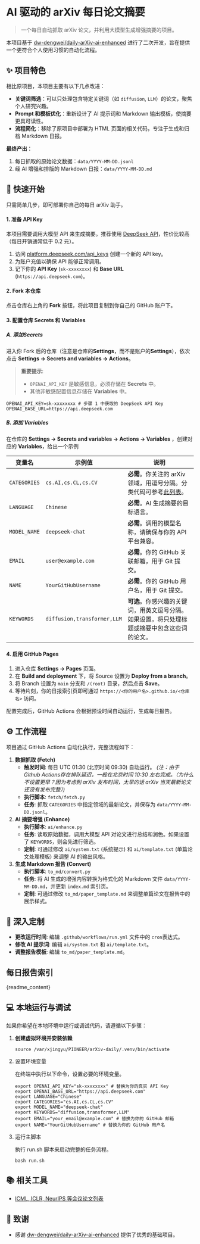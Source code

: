 # AI 驱动的 arXiv 每日论文摘要

> 一个每日自动抓取 arXiv 论文，并利用大模型生成增强摘要的项目。

本项目基于 [dw-dengwei/daily-arXiv-ai-enhanced](https://github.com/dw-dengwei/daily-arXiv-ai-enhanced) 进行了二次开发，旨在提供一个更符合个人使用习惯的自动化流程。

## ✨ 项目特色

相比原项目，本项目主要有以下几点改进：

- **关键词筛选**：可以只处理包含特定关键词（如 `diffusion`, `LLM`）的论文，聚焦个人研究兴趣。
- **Prompt 和模板优化**：重新设计了 AI 提示词和 Markdown 输出模板，使摘要更具可读性。
- **流程简化**：移除了原项目中部署为 HTML 页面的相关代码，专注于生成和归档 Markdown 日报。

**最终产出**：

1. 每日抓取的原始论文数据：`data/YYYY-MM-DD.jsonl`
2. 经 AI 增强和排版的 Markdown 日报：`data/YYYY-MM-DD.md`

## 🚀 快速开始

只需简单几步，即可部署你自己的每日 arXiv 助手。

#### 1. 准备 API Key

本项目需要调用大模型 API 来生成摘要。推荐使用 [DeepSeek API](https://platform.deepseek.com/)，性价比较高（每日开销通常低于 0.2 元）。

1. 访问 [platform.deepseek.com/api_keys](https://platform.deepseek.com/api_keys) 创建一个新的 API key。
2. 为账户充值以确保 API 能够正常调用。
3. 记下你的 **API Key** (`sk-xxxxxxxx`) 和 **Base URL** (`https://api.deepseek.com`)。

#### 2. Fork 本仓库

点击仓库右上角的 **Fork** 按钮，将此项目复制到你自己的 GitHub 账户下。

#### 3. 配置仓库 Secrets 和 Variables

##### A. 添加Secrets

进入你 Fork 后的仓库（注意是仓库的**Settings**，而不是账户的**Settings**），依次点击 **Settings → Secrets and variables → Actions**。

> **重要提示**:
>
> - `OPENAI_API_KEY` 是敏感信息，必须存储在 **Secrets** 中。
> - 其他非敏感配置信息存储在 **Variables** 中。

```
OPENAI_API_KEY=sk-xxxxxxxx # 步骤 1 中获取的 DeepSeek API Key
OPENAI_BASE_URL=https://api.deepseek.com
```

##### B. 添加 Variables

在仓库的 **Settings → Secrets and variables → Actions → Variables** ，创建对应的 **Variables**，给出一个示例

| 变量名       | 示例值                      | **说明**                                                     |
| ------------ | --------------------------- | ------------------------------------------------------------ |
| `CATEGORIES` | `cs.AI,cs.CL,cs.CV`         | **必需**。你关注的 arXiv 领域，用逗号分隔。分类代码可参考[此列表](https://blog.csdn.net/weixin_42906066/article/details/83863271)。 |
| `LANGUAGE`   | `Chinese`                   | **必需**。AI 生成摘要的目标语言。                            |
| `MODEL_NAME` | `deepseek-chat`             | **必需**。调用的模型名称，请确保与你的 API 平台兼容。        |
| `EMAIL`      | `user@example.com`          | **必需**。你的 GitHub 关联邮箱，用于 Git 提交。              |
| `NAME`       | `YourGitHubUsername`        | **必需**。你的 GitHub 用户名，用于 Git 提交。                |
| `KEYWORDS`   | `diffusion,transformer,LLM` | **可选**。你感兴趣的关键词，用英文逗号分隔。如果设置，将只处理标题或摘要中包含这些词的论文。 |

#### 4. 启用 GitHub Pages

1. 进入仓库 **Settings → Pages** 页面。
2. 在 **Build and deployment** 下，将 Source 设置为 **Deploy from a branch**。
3. 将 Branch 设置为 `main` 分支和 `/(root)` 目录，然后点击 **Save**。
4. 等待片刻，你的日报索引页即可通过 `https://<你的用户名>.github.io/<仓库名>` 访问。

配置完成后，GitHub Actions 会根据预设时间自动运行，生成每日报告。

## ⚙️ 工作流程

项目通过 GitHub Actions 自动化执行，完整流程如下：

1. **数据抓取 (Fetch)**
   - **触发时间**: 每日 UTC 01:30 (北京时间 09:30) 自动运行。 *(注：由于Github Actions存在排队延迟，一般在北京时间 10:30 左右完成。（为什么不设置更早？因为考虑到 arXiv 发布时间，太早的话 arXiv 当天最新论文还没有发布完整）)*
   - **执行脚本**: `fetch/fetch.py`
   - **任务**: 抓取 `CATEGORIES` 中指定领域的最新论文，并保存为 `data/YYYY-MM-DD.jsonl`。
2. **AI 摘要增强 (Enhance)**
   - **执行脚本**: `ai/enhance.py`
   - **任务**: 读取原始数据，调用大模型 API 对论文进行总结和润色。如果设置了 `KEYWORDS`，则会先进行筛选。
   - **定制**: 可通过修改 `ai/system.txt` (系统提示) 和 `ai/template.txt` (单篇论文处理模板) 来调整 AI 的输出风格。
3. **生成 Markdown 报告 (Convert)**
   - **执行脚本**: `to_md/convert.py`
   - **任务**: 将 AI 生成的增强内容转换为格式化的 Markdown 文件 `data/YYYY-MM-DD.md`，并更新 `index.md` 索引页。
   - **定制**: 可通过修改 `to_md/paper_template.md` 来调整单篇论文在报告中的展示样式。

## 🔧 深入定制

- **更改运行时间**: 编辑 `.github/workflows/run.yml` 文件中的 `cron`表达式。
- **修改 AI 提示词**: 编辑 `ai/system.txt` 和 `ai/template.txt`。
- **调整报告模板**: 编辑 `to_md/paper_template.md`。

## 每日报告索引

{readme_content}

## 💻 本地运行与调试

如果你希望在本地环境中运行或调试代码，请遵循以下步骤：

1. **创建虚拟环境并安装依赖**

   ```
   source /var/xjingyu/PIONEER/arXiv-daily/.venv/bin/activate
   ```
   
2. 设置环境变量

   在终端中执行以下命令，设置必要的环境变量。

   ```
   export OPENAI_API_KEY="sk-xxxxxxxx" # 替换为你的真实 API Key
   export OPENAI_BASE_URL="https://api.deepseek.com"
   export LANGUAGE="Chinese"
   export CATEGORIES="cs.AI,cs.CL,cs.CV"
   export MODEL_NAME="deepseek-chat"
   export KEYWORDS="diffusion,transformer,LLM"
   export EMAIL="your_email@example.com" # 替换为你的 GitHub 邮箱
   export NAME="YourGitHubUsername" # 替换为你的 GitHub 用户名
   ```
   
3. 运行主脚本

   执行 run.sh 脚本来启动完整的任务流程。

   ```
   bash run.sh
   ```

## 📚 相关工具

- [ICML, ICLR, NeurIPS 等会议论文列表](https://dw-dengwei.github.io/OpenReview-paper-list/index.html)

## 🤝 致谢

- 感谢 [dw-dengwei/daily-arXiv-ai-enhanced](https://github.com/dw-dengwei/daily-arXiv-ai-enhanced) 提供了优秀的基础项目。